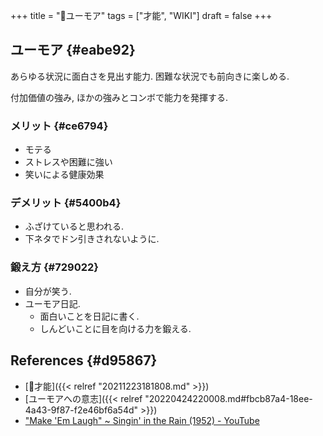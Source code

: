 +++
title = "📝ユーモア"
tags = ["才能", "WIKI"]
draft = false
+++

## ユーモア {#eabe92}

あらゆる状況に面白さを見出す能力. 困難な状況でも前向きに楽しめる.

付加価値の強み, ほかの強みとコンボで能力を発揮する.


### メリット {#ce6794}

-   モテる
-   ストレスや困難に強い
-   笑いによる健康効果


### デメリット {#5400b4}

-   ふざけていると思われる.
-   下ネタでドン引きされないように.


### 鍛え方 {#729022}

-   自分が笑う.
-   ユーモア日記.
    -   面白いことを日記に書く.
    -   しんどいことに目を向ける力を鍛える.


## References {#d95867}

-   [📝才能]({{< relref "20211223181808.md" >}})
-   [ユーモアへの意志]({{< relref "20220424220008.md#fbcb87a4-18ee-4a43-9f87-f2e46bf6a54d" >}})
-   ["Make 'Em Laugh" ~ Singin' in the Rain (1952) - YouTube](https://www.youtube.com/watch?v=SND3v0i9uhE)
